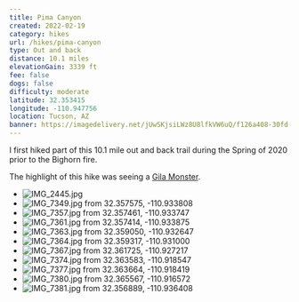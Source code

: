 ```yaml
---
title: Pima Canyon
created: 2022-02-19
category: hikes
url: /hikes/pima-canyon
type: Out and back
distance: 10.1 miles
elevationGain: 3339 ft
fee: false
dogs: false
difficulty: moderate
latitude: 32.353415
longitude: -110.947756
location: Tucson, AZ
banner: https://imagedelivery.net/jUwSKjsiLWz8U8lfkVW6uQ/f126a408-30fd-42df-6216-cc88eff93a00/banner
---
```

I first hiked part of this 10.1 mile out and back trail during the Spring of 2020 prior to the Bighorn fire.

The highlight of this hike was seeing a [Gila Monster](https://animals.sandiegozoo.org/animals/gila-monster).

<wb-map></wb-map>

- ![IMG_2445.jpg](https://imagedelivery.net/jUwSKjsiLWz8U8lfkVW6uQ/76119832-d7a4-41ec-f419-ab8b6a4bdd00/330width)
- ![IMG_7349.jpg from 32.357575, -110.933808](https://imagedelivery.net/jUwSKjsiLWz8U8lfkVW6uQ/1aae0684-b2f6-4747-dbd4-2826d10e2700/330width)
- ![IMG_7357.jpg from 32.357461, -110.933747](https://imagedelivery.net/jUwSKjsiLWz8U8lfkVW6uQ/b81dca61-a886-420f-c382-d2a39f964b00/330width)
- ![IMG_7361.jpg from 32.357414, -110.933875](https://imagedelivery.net/jUwSKjsiLWz8U8lfkVW6uQ/2e6c7553-c090-40ab-e6de-14001b671500/330width)
- ![IMG_7363.jpg from 32.359050, -110.932647](https://imagedelivery.net/jUwSKjsiLWz8U8lfkVW6uQ/a79d2bc9-6f8c-40ab-fa6b-1ee76df28600/330width)
- ![IMG_7364.jpg from 32.359317, -110.931000](https://imagedelivery.net/jUwSKjsiLWz8U8lfkVW6uQ/3bbd97ab-e925-4da4-a7de-cb341a093800/330width)
- ![IMG_7367.jpg from 32.361725, -110.927217](https://imagedelivery.net/jUwSKjsiLWz8U8lfkVW6uQ/dcd62466-7c7c-4bbe-976a-9274d35bae00/330width)
- ![IMG_7374.jpg from 32.363583, -110.918547](https://imagedelivery.net/jUwSKjsiLWz8U8lfkVW6uQ/5d67b3f0-1bd0-4e73-fb16-8e64fe1b6600/330width)
- ![IMG_7377.jpg from 32.363664, -110.918419](https://imagedelivery.net/jUwSKjsiLWz8U8lfkVW6uQ/69a62579-7f4a-4cac-e453-3ef01e74eb00/330width)
- ![IMG_7380.jpg from 32.365567, -110.916572](https://imagedelivery.net/jUwSKjsiLWz8U8lfkVW6uQ/abf886a6-8e94-4eb4-d273-d049507f6700/330width)
- ![IMG_7381.jpg from 32.356889, -110.936408](https://imagedelivery.net/jUwSKjsiLWz8U8lfkVW6uQ/376b95cc-75f0-4ff6-6c8f-15f68cd9c700/330width)
